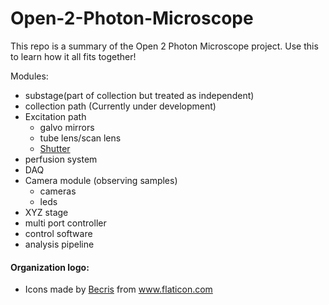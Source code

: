 # Open-2-Photon-Microscope
This repo is a summary of the Open 2 Photon Microscope project. Use this to learn how it all fits together!


Modules:


- substage(part of collection but treated as independent)
- collection path (Currently under development)
- Excitation path 
  - galvo mirrors
  - tube lens/scan lens
  - [Shutter](https://github.com/Open-2-Photon-Microscope/Openshutter)
- perfusion system
- DAQ
- Camera module (observing samples)
  - cameras 
  - leds 
- XYZ stage
- multi port controller
- control software
- analysis pipeline



#### Organization logo:
- Icons made by <a href="https://www.flaticon.com/authors/becris" title="Becris">Becris</a> from <a href="https://www.flaticon.com/" title="Flaticon"> www.flaticon.com</a>
